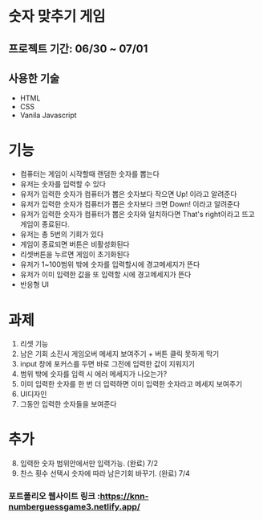 # 숫자 맞추기 게임

## 프로젝트 기간: 06/30 ~ 07/01

## 사용한 기술

- HTML
- CSS
- Vanila Javascript

# 기능

- 컴퓨터는 게임이 시작할때 랜덤한 숫자를 뽑는다
- 유저는 숫자를 입력할 수 있다
- 유저가 입력한 숫자가 컴퓨터가 뽑은 숫자보다 작으면 Up! 이라고 알려준다
- 유저가 입력한 숫자가 컴퓨터가 뽑은 숫자보다 크면 Down! 이라고 알려준다
- 유저가 입력한 숫자가 컴퓨터가 뽑은 숫자와 일치하다면 That's right이라고 뜨고 게임이 종료된다.
- 유저는 총 5번의 기회가 있다
- 게임이 종료되면 버튼은 비활성화된다
- 리셋버튼을 누르면 게임이 초기화된다
- 유저가 1~100범위 밖에 숫자를 입력할시에 경고메세지가 뜬다
- 유저가 이미 입력한 값을 또 입력할 시에 경고메세지가 뜬다
- 반응형 UI

# 과제

1. 리셋 기능
2. 남은 기회 소진시 게임오버 메세지 보여주기 + 버튼 클릭 못하게 막기
3. input 창에 포커스를 두면 바로 그전에 입력한 값이 지워지기
4. 범위 밖에 숫자를 입력 시 에러 메세지가 나오는가?
5. 이미 입력한 숫자를 한 번 더 입력하면 이미 입력한 숫자라고 메세지 보여주기
6. UI디자인
7. 그동안 입력한 숫자들을 보여준다

# 추가

8. 입력한 숫자 범위안에서만 입력가능. (완료) 7/2
9. 찬스 횟수 선택시 숫자에 따라 남은기회 바꾸기. (완료) 7/4

### 포트폴리오 웹사이트 링크 :<https://knn-numberguessgame3.netlify.app/>
